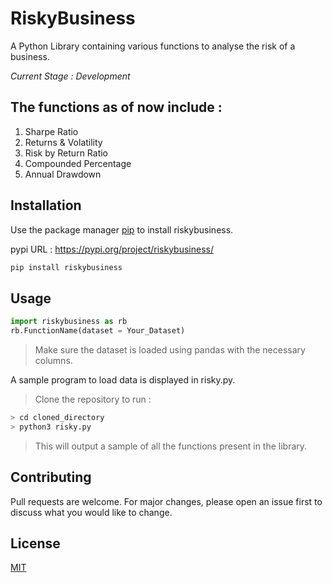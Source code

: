 # RiskyBusiness
A Python Library containing various functions to analyse the risk of a business.

_Current Stage : Development_

## The functions as of now include :
1. Sharpe Ratio
2. Returns & Volatility
3. Risk by Return Ratio
4. Compounded Percentage
5. Annual Drawdown

## Installation  

Use the package manager [pip](https://pip.pypa.io/en/stable/) to install riskybusiness.

pypi URL : https://pypi.org/project/riskybusiness/

```bash
pip install riskybusiness
```

## Usage

```python
import riskybusiness as rb
rb.FunctionName(dataset = Your_Dataset)
```
> Make sure the dataset is loaded using pandas with the necessary columns.

A sample program to load data is displayed in risky.py.

> Clone the repository to run :
```bash
> cd cloned_directory
> python3 risky.py
```
> This will output a sample of all the functions present in the library.

## Contributing
Pull requests are welcome. For major changes, please open an issue first to discuss what you would like to change.

## License
[MIT](https://choosealicense.com/licenses/mit/)
